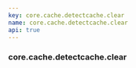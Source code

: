 ```yaml
---
key: core.cache.detectcache.clear
name: core.cache.detectcache.clear
api: true
---
```


### core.cache.detectcache.clear
